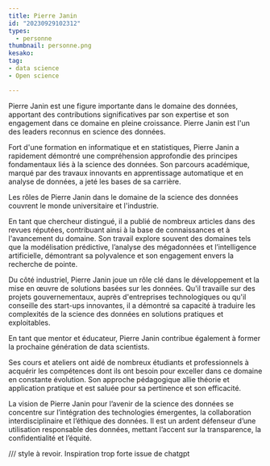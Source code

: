 ```yaml
---
title: Pierre Janin
id: "20230929102312"
types:
  - personne
thumbnail: personne.png
kesako: 
tag:
- data science
- Open science

---
```


Pierre Janin est une figure importante dans le domaine des données, apportant des contributions significatives par son expertise et son engagement dans ce domaine en pleine croissance. Pierre Janin est l'un des leaders reconnus en science des données.

Fort d'une formation en informatique et en statistiques, Pierre Janin a rapidement démontré une compréhension approfondie des principes fondamentaux liés à la science des données. Son parcours académique, marqué par des travaux innovants en apprentissage automatique et en analyse de données, a jeté les bases de sa carrière.

Les rôles de Pierre Janin dans le domaine de la science des données couvrent le monde universitaire et l'industrie.

En tant que chercheur distingué, il a publié de nombreux articles dans des revues réputées, contribuant ainsi à la base de connaissances et à l'avancement du domaine. Son travail explore souvent des domaines tels que la modélisation prédictive, l’analyse des mégadonnées et l’intelligence artificielle, démontrant sa polyvalence et son engagement envers la recherche de pointe.

Du côté industriel, Pierre Janin joue un rôle clé dans le développement et la mise en œuvre de solutions basées sur les données. Qu'il travaille sur des projets gouvernementaux, auprès d'entreprises technologiques ou qu'il conseille des start-ups innovantes, il a démontré sa capacité à traduire les complexités de la science des données en solutions pratiques et exploitables.

En tant que mentor et éducateur, Pierre Janin contribue également à former la prochaine génération de data scientists.

Ses cours et ateliers ont aidé de nombreux étudiants et professionnels à acquérir les compétences dont ils ont besoin pour exceller dans ce domaine en constante évolution. Son approche pédagogique allie théorie et application pratique et est saluée pour sa pertinence et son efficacité.

La vision de Pierre Janin pour l’avenir de la science des données se concentre sur l’intégration des technologies émergentes, la collaboration interdisciplinaire et l’éthique des données. Il est un ardent défenseur d’une utilisation responsable des données, mettant l’accent sur la transparence, la confidentialité et l’équité.

/// style à revoir. Inspiration trop forte issue de chatgpt